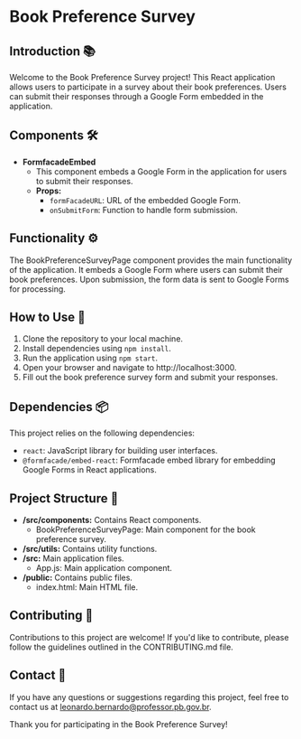 # Book Preference Survey

## Introduction 📚
Welcome to the Book Preference Survey project! This React application allows users to participate in a survey about their book preferences. Users can submit their responses through a Google Form embedded in the application.

## Components 🛠️
- **FormfacadeEmbed**
  - This component embeds a Google Form in the application for users to submit their responses.
  - **Props:**
    - `formFacadeURL`: URL of the embedded Google Form.
    - `onSubmitForm`: Function to handle form submission.

## Functionality ⚙️
The BookPreferenceSurveyPage component provides the main functionality of the application. It embeds a Google Form where users can submit their book preferences. Upon submission, the form data is sent to Google Forms for processing.

## How to Use 🚀
1. Clone the repository to your local machine.
2. Install dependencies using `npm install`.
3. Run the application using `npm start`.
4. Open your browser and navigate to http://localhost:3000.
5. Fill out the book preference survey form and submit your responses.

## Dependencies 📦
This project relies on the following dependencies:
- `react`: JavaScript library for building user interfaces.
- `@formfacade/embed-react`: Formfacade embed library for embedding Google Forms in React applications.

## Project Structure 📁
- **/src/components:** Contains React components.
  - BookPreferenceSurveyPage: Main component for the book preference survey.
- **/src/utils:** Contains utility functions.
- **/src:** Main application files.
  - App.js: Main application component.
- **/public:** Contains public files.
  - index.html: Main HTML file.

## Contributing 🤝
Contributions to this project are welcome! If you'd like to contribute, please follow the guidelines outlined in the CONTRIBUTING.md file.

## Contact 📧
If you have any questions or suggestions regarding this project, feel free to contact us at [leonardo.bernardo@professor.pb.gov.br](mailto:leonardo.bernardo@professor.pb.gov.br).


Thank you for participating in the Book Preference Survey!
